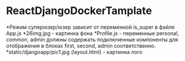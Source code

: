 # ReactDjangoDockerTamplate

*Режим суперюзер/юзер зависит от переменной is_super в файле App.js
*26img.jpg - картинка фона
*Profile.js - переменные personal, common, admin должны содержать подключенные компоненты для отображения в блоках first, second, admin соответственно.
*static/djangoapp/pic1.jpg (layout.html) - картинка лого
 
